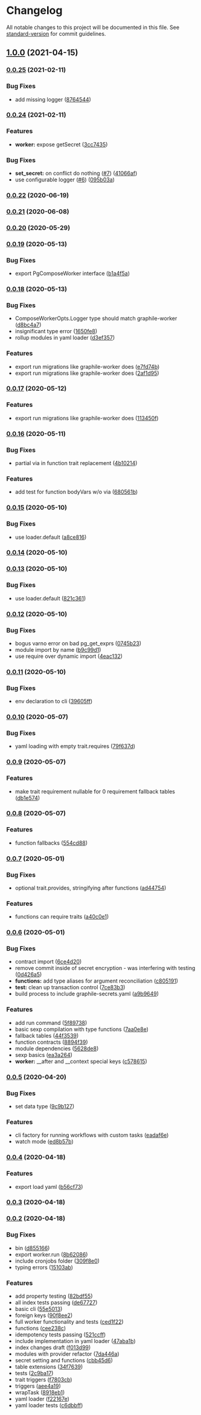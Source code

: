 # Changelog

All notable changes to this project will be documented in this file. See [standard-version](https://github.com/conventional-changelog/standard-version) for commit guidelines.

## [1.0.0](https://github.com/politics-rewired/pg-compose/compare/v0.0.25...v1.0.0) (2021-04-15)

### [0.0.25](https://github.com/politics-rewired/pg-compose/compare/v0.0.24...v0.0.25) (2021-02-11)


### Bug Fixes

* add missing logger ([8764544](https://github.com/politics-rewired/pg-compose/commit/876454489f262296e62469d8143dfb3fcd516dcc))

### [0.0.24](https://github.com/politics-rewired/pg-compose/compare/v0.0.22...v0.0.24) (2021-02-11)


### Features

* **worker:** expose getSecret ([3cc7435](https://github.com/politics-rewired/pg-compose/commit/3cc74358b4cbfb9b81dd2c54ca8f8dbec21faaa4))


### Bug Fixes

* **set_secret:** on conflict do nothing ([#7](https://github.com/politics-rewired/pg-compose/issues/7)) ([41066af](https://github.com/politics-rewired/pg-compose/commit/41066af1cfcaf9bed078c5d22132c6717475fd7d))
* use configurable logger ([#6](https://github.com/politics-rewired/pg-compose/issues/6)) ([095b03a](https://github.com/politics-rewired/pg-compose/commit/095b03a8c8556235a6e6ec1778bddf76fa1581f0))

### [0.0.22](https://github.com/politics-rewired/pg-compose/compare/v0.0.21...v0.0.22) (2020-06-19)



### [0.0.21](https://github.com/politics-rewired/pg-compose/compare/v0.0.20...v0.0.21) (2020-06-08)



### [0.0.20](https://github.com/politics-rewired/pg-compose/compare/v0.0.19...v0.0.20) (2020-05-29)



### [0.0.19](https://github.com/politics-rewired/pg-compose/compare/v0.0.18...v0.0.19) (2020-05-13)


### Bug Fixes

* export PgComposeWorker interface ([b1a4f5a](https://github.com/politics-rewired/pg-compose/commit/b1a4f5afd9cf8b8cefda85888a6983be1f32e8d8))



### [0.0.18](https://github.com/politics-rewired/pg-compose/compare/v0.0.17...v0.0.18) (2020-05-13)


### Bug Fixes

* ComposeWorkerOpts.Logger type should match graphile-worker ([d8bc4a7](https://github.com/politics-rewired/pg-compose/commit/d8bc4a731657c3cd56944de00918c182d002f0ae))
* insignificant type error ([1650fe8](https://github.com/politics-rewired/pg-compose/commit/1650fe8080a015e028655a2f8fc44c3aa018dbc7))
* rollup modules in yaml loader ([d3ef357](https://github.com/politics-rewired/pg-compose/commit/d3ef357acfa47729bc241122108a02b108367ea1))


### Features

* export run migrations like graphile-worker does ([e7fd74b](https://github.com/politics-rewired/pg-compose/commit/e7fd74bbcb4efc6fb574bc5ecaf7990484ef1fb9))
* export run migrations like graphile-worker does ([2af1d95](https://github.com/politics-rewired/pg-compose/commit/2af1d95307ef58b46ff6ba7bd0f5c0fa6b6399a8))



### [0.0.17](https://github.com/politics-rewired/pg-compose/compare/v0.0.16...v0.0.17) (2020-05-12)


### Features

* export run migrations like graphile-worker does ([113450f](https://github.com/politics-rewired/pg-compose/commit/113450f968c3d49ab48a6da1898db978a631a3b3))



### [0.0.16](https://github.com/politics-rewired/pg-compose/compare/v0.0.15...v0.0.16) (2020-05-11)


### Bug Fixes

* partial via in function trait replacement ([4b10214](https://github.com/politics-rewired/pg-compose/commit/4b102145a6ef8a7521949ed6c417ce75b1e599be))


### Features

* add test for function bodyVars w/o via ([680561b](https://github.com/politics-rewired/pg-compose/commit/680561b42954491c5225853271e3b5637c76441c))



### [0.0.15](https://github.com/politics-rewired/pg-compose/compare/v0.0.14...v0.0.15) (2020-05-10)


### Bug Fixes

* use loader.default ([a8ce816](https://github.com/politics-rewired/pg-compose/commit/a8ce816793ca97e08efc321720f2357261660d94))



### [0.0.14](https://github.com/politics-rewired/pg-compose/compare/v0.0.13...v0.0.14) (2020-05-10)



### [0.0.13](https://github.com/politics-rewired/pg-compose/compare/v0.0.12...v0.0.13) (2020-05-10)


### Bug Fixes

* use loader.default ([821c361](https://github.com/politics-rewired/pg-compose/commit/821c36190c49efab469b23cbb1300e8ad02e9163))



### [0.0.12](https://github.com/politics-rewired/pg-compose/compare/v0.0.11...v0.0.12) (2020-05-10)


### Bug Fixes

* bogus varno error on bad pg_get_exprs ([0745b23](https://github.com/politics-rewired/pg-compose/commit/0745b23cf2b7f46fc72d267a4bb3290c72b60f31))
* module import by name ([b9c99d1](https://github.com/politics-rewired/pg-compose/commit/b9c99d15b2d03062234e1b19daadc1a2ca83c6ce))
* use require over dynamic import ([4eac132](https://github.com/politics-rewired/pg-compose/commit/4eac1320e7d317b8c68edaafcd0d0532d0a872e9))



### [0.0.11](https://github.com/politics-rewired/pg-compose/compare/v0.0.10...v0.0.11) (2020-05-10)


### Bug Fixes

* env declaration to cli ([39605ff](https://github.com/politics-rewired/pg-compose/commit/39605ff4494a4594ce809b2b68640b8d2db39bba))



### [0.0.10](https://github.com/politics-rewired/pg-compose/compare/v0.0.9...v0.0.10) (2020-05-07)


### Bug Fixes

* yaml loading with empty trait.requires ([79f637d](https://github.com/politics-rewired/pg-compose/commit/79f637d30c1ec9ff398e788a1d26009b758ebd93))



### [0.0.9](https://github.com/politics-rewired/pg-compose/compare/v0.0.8...v0.0.9) (2020-05-07)


### Features

* make trait requirement nullable for 0 requirement fallback tables ([db1e574](https://github.com/politics-rewired/pg-compose/commit/db1e57465ee83a4783cf095219ec010875f1faff))



### [0.0.8](https://github.com/politics-rewired/pg-compose/compare/v0.0.7...v0.0.8) (2020-05-07)


### Features

* function fallbacks ([554cd88](https://github.com/politics-rewired/pg-compose/commit/554cd888d9aaba1c1296d295a72f5cb0b6e2a12a))



### [0.0.7](https://github.com/politics-rewired/pg-compose/compare/v0.0.6...v0.0.7) (2020-05-01)


### Bug Fixes

* optional trait.provides, stringifying after functions ([ad44754](https://github.com/politics-rewired/pg-compose/commit/ad447540ba881582c7933594a32354180a80f196))


### Features

* functions can require traits ([a40c0e1](https://github.com/politics-rewired/pg-compose/commit/a40c0e1c311be5209c625fd481733948d8029f55))



### [0.0.6](https://github.com/politics-rewired/pg-compose/compare/v0.0.5...v0.0.6) (2020-05-01)


### Bug Fixes

* contract import ([6ce4d20](https://github.com/politics-rewired/pg-compose/commit/6ce4d204ff53f215d586ebfd22830f80d4f67792))
* remove commit inside of secret encryption - was interfering with testing ([0d426a5](https://github.com/politics-rewired/pg-compose/commit/0d426a550a727f8c3f50492b7eac9ecbe65e2916))
* **functions:** add type aliases for argument reconciliation ([c805191](https://github.com/politics-rewired/pg-compose/commit/c80519159b945eb89e95e2e45350039e951af286))
* **test:** clean up transaction control ([7ce83b3](https://github.com/politics-rewired/pg-compose/commit/7ce83b39d6b9be3812f45b0ea00569be8ed52dd6))
* build process to include graphile-secrets.yaml ([a9b9649](https://github.com/politics-rewired/pg-compose/commit/a9b9649ddbc6dfcf861b0bac549ef47999a782cc))


### Features

* add run command ([5f89738](https://github.com/politics-rewired/pg-compose/commit/5f8973830760c71af8a684cedf0dd642f7e76afe))
* basic sexp compilation with type functions ([7aa0e8e](https://github.com/politics-rewired/pg-compose/commit/7aa0e8ec1ccfe3e966b6d1561f2d90fdc352f447))
* fallback tables ([44f3539](https://github.com/politics-rewired/pg-compose/commit/44f3539fe1b7c7c19436608c133e40fce611e1e4))
* function contracts ([8894f39](https://github.com/politics-rewired/pg-compose/commit/8894f39b3c427f0117e0572d7afd1f005b7bda62))
* module dependencies ([5628de8](https://github.com/politics-rewired/pg-compose/commit/5628de8e2bb89c693c4d6533d6509b37a342e83f))
* sexp basics ([ea3a264](https://github.com/politics-rewired/pg-compose/commit/ea3a2646929679bdc1915d88436dc21c1f457410))
* **worker:** __after and __context special keys ([c578615](https://github.com/politics-rewired/pg-compose/commit/c578615ede9b9b96e696c45d2e82eb31b4c2d257))



### [0.0.5](https://github.com/politics-rewired/pg-compose/compare/v0.0.4...v0.0.5) (2020-04-20)


### Bug Fixes

* set data type ([9c9b127](https://github.com/politics-rewired/pg-compose/commit/9c9b127c5e52cf0914e85516e5476cabc8c2c17d))


### Features

* cli factory for running workflows with custom tasks ([eadaf6e](https://github.com/politics-rewired/pg-compose/commit/eadaf6e0d3074011222d2d60a097f991082cf596))
* watch mode ([ed8b57b](https://github.com/politics-rewired/pg-compose/commit/ed8b57b55a32ad5faf6ca366541d92a0832cdb1b))



### [0.0.4](https://github.com/politics-rewired/pg-compose/compare/v0.0.3...v0.0.4) (2020-04-18)


### Features

* export load yaml ([b56cf73](https://github.com/politics-rewired/pg-compose/commit/b56cf73abc32a77d98d153dfdfe615ec7e207634))



### [0.0.3](https://github.com/politics-rewired/pg-compose/compare/v0.0.2...v0.0.3) (2020-04-18)



### [0.0.2](https://github.com/politics-rewired/pg-compose/compare/v0.0.1...v0.0.2) (2020-04-18)


### Bug Fixes

* bin ([d855166](https://github.com/politics-rewired/pg-compose/commit/d8551669c2f4a4bf85b1c8cca1cb535456b466e3))
* export worker.run ([8b62086](https://github.com/politics-rewired/pg-compose/commit/8b620869d7040215dc6de57654279de2bc41b59e))
* include cronjobs folder ([309f8e0](https://github.com/politics-rewired/pg-compose/commit/309f8e062a725072d593463745493384ccb19d02))
* typing errors ([15103ab](https://github.com/politics-rewired/pg-compose/commit/15103ab64280bc94b35e615ac13568fa5ac1c97d))


### Features

* add property testing ([82bdf55](https://github.com/politics-rewired/pg-compose/commit/82bdf55136629d3c83e8114e7a0327f6f50e0fb9))
* all index tests passing ([de67727](https://github.com/politics-rewired/pg-compose/commit/de6772787d6906f79bec76502301b7d65d8349e0))
* basic cli ([55e5013](https://github.com/politics-rewired/pg-compose/commit/55e501365eb7e8193b40d084db1e453fa3ca7e8a))
* foreign keys ([90f8ee2](https://github.com/politics-rewired/pg-compose/commit/90f8ee2b40bc2fd77bf1493d97a6d3a7262552e2))
* full worker functionality and tests ([ced1f22](https://github.com/politics-rewired/pg-compose/commit/ced1f2296fd9d0f5ec5563d32f76758c791263db))
* functions ([cee238c](https://github.com/politics-rewired/pg-compose/commit/cee238c16877c60a4ea20e50bab13d33e715394a))
* idempotency tests passing ([521ccff](https://github.com/politics-rewired/pg-compose/commit/521ccff4cdc77e4cc614d9b9eddb3ce87ad8e6a0))
* include implementation in yaml loader ([47aba1b](https://github.com/politics-rewired/pg-compose/commit/47aba1b75e95af67758efc0174784974250eaa36))
* index changes draft ([f013d99](https://github.com/politics-rewired/pg-compose/commit/f013d99a711b9be8cf783341bb7db4925cb44ca5))
* modules with provider refactor ([7da446a](https://github.com/politics-rewired/pg-compose/commit/7da446a6e41339c0997c2de468f75b2b600297c0))
* secret setting and functions ([cbb45d6](https://github.com/politics-rewired/pg-compose/commit/cbb45d66eade0fd8f71b64da6927f8c082161104))
* table extensions ([34f7639](https://github.com/politics-rewired/pg-compose/commit/34f76394051266cde8e7f270c40bc99531b0a25a))
* tests ([2c9ba17](https://github.com/politics-rewired/pg-compose/commit/2c9ba17385cf029199cefb0c3778c63eec6f455c))
* trait triggers ([f7803cb](https://github.com/politics-rewired/pg-compose/commit/f7803cba518ef78226f2a754f011e6afd7901d6c))
* triggers ([aee4a19](https://github.com/politics-rewired/pg-compose/commit/aee4a19545ff48d397411c38fc1787272af04e92))
* wrapTask ([8918eb1](https://github.com/politics-rewired/pg-compose/commit/8918eb19e4ecc8918ebd89a8bd477f6f445fc821))
* yaml loader ([f22167e](https://github.com/politics-rewired/pg-compose/commit/f22167e16de037ee2ccf4153ac4fc27dac408320))
* yaml loader tests ([c6dbbff](https://github.com/politics-rewired/pg-compose/commit/c6dbbffc17c25bd8e76081be7b4db30793c13a74))
